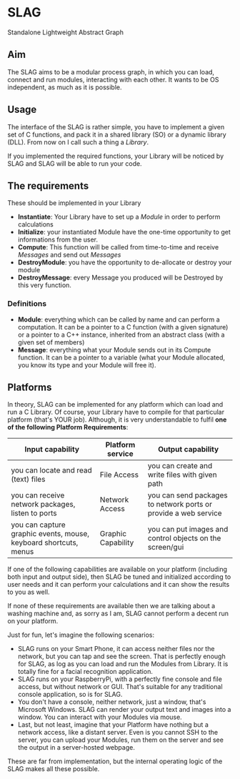 # SLAG
Standalone Lightweight Abstract Graph

## Aim
The SLAG aims to be a modular process graph, in which you can load, connect and run modules, interacting with each other.
It wants to be OS independent, as much as it is possible.
## Usage
The interface of the SLAG is rather simple, you have to implement a given set of C functions, and pack it in a shared library (SO) or a dynamic library (DLL).
From now on I call such a thing a *Library*.

If you implemented the required functions, your Library will be noticed by SLAG and SLAG will be able to run your code.
## The requirements
These should be implemented in your Library
* **Instantiate**: Your Library have to set up a *Module* in order to perform calculations
* **Initialize**: your instantiated Module have the one-time opportunity to get informations from the user.
* **Compute**: This function will be called from time-to-time and receive *Messages* and send out *Messages*
* **DestroyModule**: you have the opportunity to de-allocate or destroy your module
* **DestroyMessage**: every Message you produced will be Destroyed by this very function.

### Definitions
* **Module**: everything which can be called by name and can perform a computation.
  It can be a pointer to a C function (with a given signature) or a pointer to a C++ instance, inherited from an abstract class (with a given set of members)
* **Message**: everything what your Module sends out in its Compute function.
  It can be a pointer to a variable (what your Module allocated, you know its type and your Module will free it).

## Platforms
In theory, SLAG can be implemented for any platform which can load and run a C Library.
Of course, your Library have to compile for that particular platform (that's YOUR job).
Although, it is very understandable to fulfil __one of the following Platform Requirements__:

Input capability | Platform service | Output capability
---------------- | ---------------- | -----------------
you can locate and read (text) files | File Access | you can create and write files with given path
you can receive network packages, listen to ports | Network Access | you can send packages to network ports or provide a web service
you can capture graphic events, mouse, keyboard shortcuts, menus | Graphic Capability | you can put images and control objects on the screen/gui

If one of the following capabilities are available on your platform (including both input and output side), then SLAG be tuned and initialized
according to user needs and it can perform your calculations and it can show the results to you as well.

If none of these requirements are available then we are talking about a washing machine
and, as sorry as I am, SLAG cannot perform a decent run on your platform.

Just for fun, let's imagine the following scenarios:
* SLAG runs on your Smart Phone, it can access neither files nor the network, but you can tap and see the screen.
  That is perfectly enough for SLAG, as log as you can load and run the Modules from Library.
  It is totally fine for a facial recognition application.
* SLAG runs on your RaspberryPi, with a perfectly fine console and file access, but without network or GUI.
  That's suitable for any traditional console application, so is for SLAG.
* You don't have a console, neither network, just a window, that's Microsoft Windows.
  SLAG can render your output text and images into a window. You can interact with your Modules via mouse.
* Last, but not least, imagine that your Platform have nothing but a network access, like a distant server.
  Even is you cannot SSH to the server, you can upload your Modules, run them on the server and see the output in a server-hosted webpage.

These are far from implementation, but the internal operating logic of the SLAG makes all these possible.
